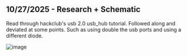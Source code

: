 <!--
  ===================    !!READ THIS NOTICE!!   ====================
  DO NOT edit this file manually. Your changes WILL BE OVERWRITTEN!
  This journal is auto generated and updated by Hack Club Blueprint.
  To edit this file, please edit your journal entries on Blueprint.
  ==================================================================
-->

## 10/27/2025 - Research + Schematic  

Read through hackclub's usb 2.0 usb_hub tutorial. Followed along and deviated at some points. Such as using double the usb ports and using a different diode.

![image](https://blueprint.hackclub.com/user-attachments/blobs/proxy/eyJfcmFpbHMiOnsiZGF0YSI6NjAxMCwicHVyIjoiYmxvYl9pZCJ9fQ==--1bd67c08ce88428f77c5fbe35a485ffbf7e391ce/image.png)
  

